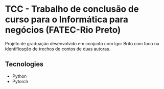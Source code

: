 # TCC - Trabalho de conclusão de curso para o Informática para negócios (FATEC-Rio Preto)

Projeto de graduação desenvolvido em conjunto com Igor Brito com foco na identificação de trechos de contos de duas autoras.

## Tecnologies
- Python
- Pytorch